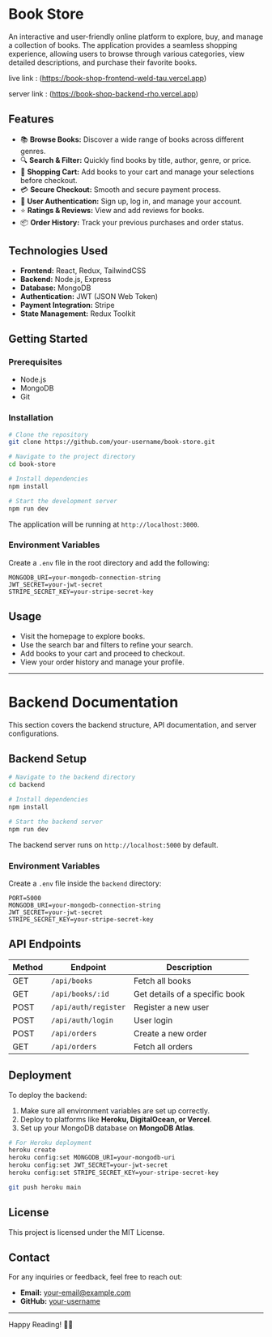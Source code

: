 # Book Store

An interactive and user-friendly online platform to explore, buy, and manage a collection of books. The application provides a seamless shopping experience, allowing users to browse through various categories, view detailed descriptions, and purchase their favorite books.

live link : (https://book-shop-frontend-weld-tau.vercel.app)

server link : (https://book-shop-backend-rho.vercel.app)

## Features

* 📚 **Browse Books:** Discover a wide range of books across different genres.
* 🔍 **Search & Filter:** Quickly find books by title, author, genre, or price.
* 🛒 **Shopping Cart:** Add books to your cart and manage your selections before checkout.
* 💳 **Secure Checkout:** Smooth and secure payment process.
* 📝 **User Authentication:** Sign up, log in, and manage your account.
* ⭐ **Ratings & Reviews:** View and add reviews for books.
* 📦 **Order History:** Track your previous purchases and order status.

## Technologies Used

* **Frontend:** React, Redux, TailwindCSS
* **Backend:** Node.js, Express
* **Database:** MongoDB
* **Authentication:** JWT (JSON Web Token)
* **Payment Integration:** Stripe
* **State Management:** Redux Toolkit

## Getting Started

### Prerequisites

* Node.js
* MongoDB
* Git

### Installation

```bash
# Clone the repository
git clone https://github.com/your-username/book-store.git

# Navigate to the project directory
cd book-store

# Install dependencies
npm install

# Start the development server
npm run dev
```

The application will be running at `http://localhost:3000`.

### Environment Variables

Create a `.env` file in the root directory and add the following:

```
MONGODB_URI=your-mongodb-connection-string
JWT_SECRET=your-jwt-secret
STRIPE_SECRET_KEY=your-stripe-secret-key
```

## Usage

* Visit the homepage to explore books.
* Use the search bar and filters to refine your search.
* Add books to your cart and proceed to checkout.
* View your order history and manage your profile.

---

# Backend Documentation

This section covers the backend structure, API documentation, and server configurations.

## Backend Setup

```bash
# Navigate to the backend directory
cd backend

# Install dependencies
npm install

# Start the backend server
npm run dev
```

The backend server runs on `http://localhost:5000` by default.

### Environment Variables

Create a `.env` file inside the `backend` directory:

```
PORT=5000
MONGODB_URI=your-mongodb-connection-string
JWT_SECRET=your-jwt-secret
STRIPE_SECRET_KEY=your-stripe-secret-key
```

## API Endpoints

| Method | Endpoint             | Description                    |
| ------ | -------------------- | ------------------------------ |
| GET    | `/api/books`         | Fetch all books                |
| GET    | `/api/books/:id`     | Get details of a specific book |
| POST   | `/api/auth/register` | Register a new user            |
| POST   | `/api/auth/login`    | User login                     |
| POST   | `/api/orders`        | Create a new order             |
| GET    | `/api/orders`        | Fetch all orders               |

## Deployment

To deploy the backend:

1. Make sure all environment variables are set up correctly.
2. Deploy to platforms like **Heroku, DigitalOcean, or Vercel**.
3. Set up your MongoDB database on **MongoDB Atlas**.

```bash
# For Heroku deployment
heroku create
heroku config:set MONGODB_URI=your-mongodb-uri
heroku config:set JWT_SECRET=your-jwt-secret
heroku config:set STRIPE_SECRET_KEY=your-stripe-secret-key

git push heroku main
```

## License

This project is licensed under the MIT License.

## Contact

For any inquiries or feedback, feel free to reach out:

* **Email:** [your-email@example.com](mailto:your-email@example.com)
* **GitHub:** [your-username](https://github.com/your-username)

---

Happy Reading! 📖✨
